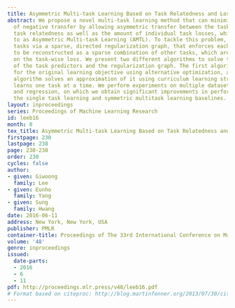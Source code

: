 ```yaml
---
title: Asymmetric Multi-task Learning Based on Task Relatedness and Loss
abstract: We propose a novel multi-task learning method that can minimize the effect
  of negative transfer by allowing asymmetric transfer between the tasks based on
  task relatedness as well as the amount of individual task losses, which we refer
  to as Asymmetric Multi-task Learning (AMTL). To tackle this problem, we couple multiple
  tasks via a sparse, directed regularization graph, that enforces each task parameter
  to be reconstructed as a sparse combination of other tasks, which are selected based
  on the task-wise loss. We present two different algorithms to solve this joint learning
  of the task predictors and the regularization graph. The first algorithm solves
  for the original learning objective using alternative optimization, and the second
  algorithm solves an approximation of it using curriculum learning strategy, that
  learns one task at a time. We perform experiments on multiple datasets for classification
  and regression, on which we obtain significant improvements in performance over
  the single task learning and symmetric multitask learning baselines.
layout: inproceedings
series: Proceedings of Machine Learning Research
id: leeb16
month: 0
tex_title: Asymmetric Multi-task Learning Based on Task Relatedness and Loss
firstpage: 230
lastpage: 238
page: 230-238
order: 230
cycles: false
author:
- given: Giwoong
  family: Lee
- given: Eunho
  family: Yang
- given: Sung
  family: Hwang
date: 2016-06-11
address: New York, New York, USA
publisher: PMLR
container-title: Proceedings of The 33rd International Conference on Machine Learning
volume: '48'
genre: inproceedings
issued:
  date-parts:
  - 2016
  - 6
  - 11
pdf: http://proceedings.mlr.press/v48/leeb16.pdf
# Format based on citeproc: http://blog.martinfenner.org/2013/07/30/citeproc-yaml-for-bibliographies/
---
```


